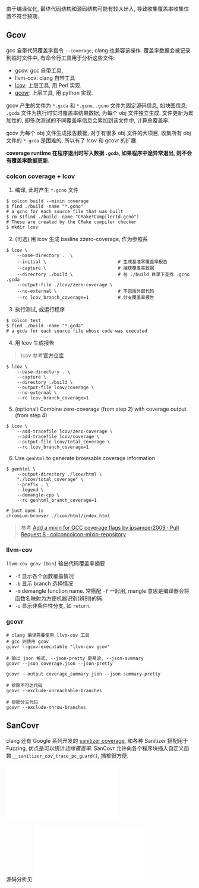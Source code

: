 由于编译优化, 最终代码结构和源码结构可能有较大出入, 导致收集覆盖率收集位置不符合预期. 

## Gcov

gcc 自带代码覆盖率指令 `--coverage`, clang 也兼容该操作. 覆盖率数据会被记录到临时文件中, 有命令行工具用于分析这些文件: 
- gcov: gcc 自带工具, 
- llvm-cov: clang 自带工具
- [lcov](https://github.com/linux-test-project/lcov): 上层工具, 用 Perl 实现.
- [gcovr](https://gcovr.com/en/stable): 上层工具, 用 python 实现.

gcov 产生的文件为 `*.gcda` 和 `*.gcno`, `.gcno` 文件为固定源码信息, 如块图信息; `.gcda` 文件为执行时实时覆盖率结果数据, 为每个 obj 文件独立生成. 文件更新为累加性的, 即多次测试的不同覆盖率信息会累加到该文件中, 计算总覆盖率. 

gcov 为每个 obj 文件生成报告数据, 对于有很多 obj 文件的大项目, 收集所有 obj 文件的 `*.gcda` 是困难的, 所以有了 lcov 和 gcovr 的扩展.

**coverage runtime 在程序退出时写入数据 `.gcda`, 如果程序中途异常退出, 则不会有覆盖率数据更新.** 

### colcon coverage + lcov

1. 编译, 此时产生 `*.gcno` 文件

```shell
$ colcon build --mixin coverage
$ find ./build -name "*.gcno"
# a gcno for each source file that was built
$ rm $(find ./build -name "CMake*CompilerId.gcno")
# These are created by the CMake compiler checker
$ mkdir lcov
```

2. (可选) 用 lcov 生成 basline zzero-coverage, 作为参照系

```shell
$ lcov \
    --base-directory .  \ 
    --initial \                           # 生成基准零覆盖率报告
    --capture \                           # 捕获覆盖率数据
    --directory ./build \                 # 在 ./build 目录下查找 .gcno .gcda
    --output-file ./lcov/zero-coverage \     
    --no-external \                       # 不包括外部代码
    --rc lcov_branch_coverage=1           # 分支覆盖率报告
```

3. 执行测试, 或运行程序

```shell
$ colcon test
$ find ./build -name "*.gcda"
# a gcda for each source file whose code was executed
```

4.  用 lcov 生成报告

> lcov 参考[官方仓库](https://github.com/linux-test-project/lcov)

```shell
$ lcov \
    --base-directory . \
    --capture \
    --directory ./build \
    --output-file lcov/coverage \
    --no-external \
    --rc lcov_branch_coverage=1
```

5.  (optional) Combine zero-coverage (from step 2) with coverage output (from step 4)

```shell
$ lcov \
    --add-tracefile lcov/zero-coverage \
    --add-tracefile lcov/coverage \
    --output-file lcov/total_coverage \
    --rc lcov_branch_coverage=1
```

6.  Use `genhtml` to generate browsable coverage information

```shell
$ genhtml \
    --output-directory ./lcov/html \
    "./lcov/total_coverage" \
    --prefix . \
    --legend \
    --demangle-cpp \
    --rc genhtml_branch_coverage=1

# just open is
chromium-browser ./lcov/html/index.html
```

> 参考 [Add a mixin for GCC coverage flags by jpsamper2009 · Pull Request 8 · colconcolcon-mixin-repository](https://github.com/colcon/colcon-mixin-repository/pull/8)

### llvm-cov

`llvm-cov gcov [bin]` 输出代码覆盖率摘要
- `-f` 显示各个函数覆盖情况
- `-b` 显示 branch 选择情况
- `-m` demangle function name. 常搭配 `-f` 一起用, mangle 意思是编译器会将函数名映射为方便机器识别(辨别)的码.
- `-u` 显示非条件性分支, 如 `return`.

### gcovr

```shell
# clang 编译需要使用 llvm-cov 工具
# gcc 则使用 gcov
gcovr --gcov-executable "llvm-cov gcov"

# 输出 json 格式, --json-pretty 更易读, --json-summary 
gcovr --json coverage.json --json-pretty

gcovr --output coverage_summary.json --json-summary-pretty

# 排除不可达代码
gcovr --exclude-unreachable-branches

# 排除分支代码
gcovr --exclude-throw-branches
```

## SanCovr

clang 还有 Google 系列开发的 [sanitizer coverage](https://clang.llvm.org/docs/SanitizerCoverage.html), 和各种 Sanitizer 搭配用于 Fuzzing, 优点是可以统计*边缘覆盖率*. SanCovr 允许向各个程序块插入自定义函数 `__sanitizer_cov_trace_pc_guard()`, 插桩很方便.

![AFL](AFL.md#bitmap)

源码分析见 ![Sanitizer Coverage](Sanitizer%20Coverage.md)